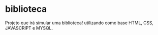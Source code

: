 # biblioteca

Projeto que irá simular uma biblioteca! utilizando como base HTML, CSS, JAVASCRIPT e MYSQL.
